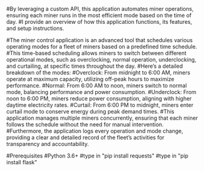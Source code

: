 #By leveraging a custom API, this application automates miner operations, ensuring each miner runs in the most efficient mode based on the time of day. 
#I provide an overview of how this application functions, its features, and setup instructions.

#The miner control application is an advanced tool that schedules various operating modes for a fleet of miners based on a predefined time schedule. 
#This time-based scheduling allows miners to switch between different operational modes, such as overclocking, normal operation, underclocking, and curtailing, at specific times throughout the day. 
#Here’s a detailed breakdown of the modes:
#Overclock: From midnight to 6:00 AM, miners operate at maximum capacity, utilizing off-peak hours to maximize performance.
#Normal: From 6:00 AM to noon, miners switch to normal mode, balancing performance and power consumption.
#Underclock: From noon to 6:00 PM, miners reduce power consumption, aligning with higher daytime electricity rates.
#Curtail: From 6:00 PM to midnight, miners enter curtail mode to conserve energy during peak demand times.
#This application manages multiple miners concurrently, ensuring that each miner follows the schedule without the need for manual intervention. 
#Furthermore, the application logs every operation and mode change, providing a clear and detailed record of the fleet’s activities for transparency and accountability.

#Prerequisites
#Python 3.6+
#type in "pip install requests" 
#type in "pip install flask"

